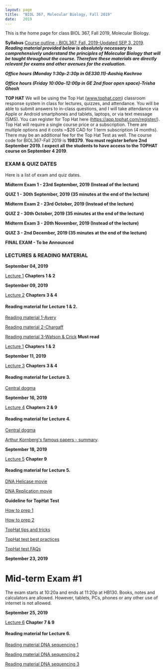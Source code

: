 ```yaml
---
layout: page
title:  "BIOL 367, Molecular Biology, Fall 2019"
date:   2019
---
```

This is the home page for class BIOL 367, Fall 2019, Molecular Biology.

**Syllabus**
[Course outline - BIOL367, Fall, 2019-Updated SEP 3, 2019](https://github.com/kachroolab/kachroolab/files/3569944/BIOL367_Fall2019.course.outline.pdf). 
**_Reading material provided below is absolutely necessary to comprehensively understand the principles of Molecular Biology that will be taught throughout the course. Therefore these materials are directly relevant for exams and other avenues for the evaluation._** 

**_Office hours (Monday 1:30p-2:30p in GE330.11)-Aashiq Kachroo_**

**_Office hours (Friday 10:00a-12:00p in GE 2nd floor open space)-Trisha Ghosh_**

**TOP HAT**
We will be using the Top Hat (www.tophat.com) classroom response system in class for lectures, quizzes, and attendance. You will be able to submit answers to in-class questions, and I will take attendance via Apple or Android smartphones and tablets, laptops, or via text message (SMS). You can register for Top Hat here (https://app.tophat.com/register/). Top Hat will require a single course price or a subscription. There are multiple options and it costs ~$26 CAD for 1 term subscription (4 months). There may be an additional fee for the Top Hat Test as well. The course code for BIOL367-Fall 2019 is **198379**. **You must register before 2nd September 2019. I expect all the students to have access to the TOPHAT course on September 4 2019**.

### **EXAM & QUIZ DATES**
Here is a list of exam and quiz dates. 

**Midterm Exam 1 - 23rd September, 2019 (Instead of the lecture)**

**QUIZ 1 - 30th September, 2019 (35 minutes at the end of the lecture)**

**Midterm Exam 2 - 23rd October, 2019 (Instead of the lecture)**

**QUIZ 2 - 30th October, 2019 (35 minutes at the end of the lecture)**

**Midterm Exam 3 - 20th November, 2019 (Instead of the lecture)**

**QUIZ 3 - 2nd December, 2019 (35 minutes at the end of the lecture)**

**FINAL EXAM - To be Announced**

### **LECTURES & READING MATERIAL**

**September 04, 2019**

[Lecture 1](https://github.com/kachroolab/kachroolab/files/3572183/Lecture.01.for.upload.pdf) **Chapters 1 & 2**

**September 09, 2019**

[Lecture 2](https://github.com/kachroolab/kachroolab/files/3588014/Lecture.02.pdf) **Chapters 3 & 4**

#### Reading material for Lecture 1 & 2.

[Reading material 1-Avery](https://github.com/kachroolab/kachroolab/files/1612069/Avery.1944.pdf)

[Reading material 2-Chargaff](https://github.com/kachroolab/kachroolab/files/1612189/Chargaff.1950.pdf)

[Reading material 3-Watson & Crick](https://github.com/kachroolab/kachroolab/files/1612072/WatsonCrick.1953.pdf) **Must read**

[Lecture 1](https://github.com/kachroolab/kachroolab/files/3572183/Lecture.01.for.upload.pdf) **Chapters 1 & 2**

**September 11, 2019**

[Lecture 3](https://github.com/kachroolab/kachroolab/files/3601130/Lecture.03.pdf) **Chapters 3 & 4**

#### Reading material for Lecture 3.

[Central dogma](https://github.com/kachroolab/kachroolab/files/2373012/The.central.dogma_Crick.pdf)

**September 16, 2019**

[Lecture 4](https://github.com/kachroolab/kachroolab/files/3614440/Lecture.04.pdf) **Chapters 2 & 9**

#### Reading material for Lecture 4.

[Central dogma](https://github.com/kachroolab/kachroolab/files/2373012/The.central.dogma_Crick.pdf)

[Arthur Kornberg's famous papers - summary](https://profiles.nlm.nih.gov/ps/retrieve/Narrative/WH/p-nid/208). 

**September 18, 2019**

[Lecture 5](https://github.com/kachroolab/kachroolab/files/3626251/Lecture.05.pdf) **Chapter 9**

#### Reading material for Lecture 5.

[DNA Helicase movie](https://www.youtube.com/watch?v=YzNuLsqMqyE&feature=youtu.be)

[DNA Replication movie](https://dnalc.cshl.edu/resources/3d/04-mechanism-of-replication-advanced.html)

**Guideline for TopHat Test**

[How to prep 1](https://github.com/kachroolab/kachroolab/files/2416371/TopHat.1.pdf)

[How to prep 2](https://github.com/kachroolab/kachroolab/files/2416372/TopHat.2.pdf)

[TopHat tips and tricks](https://github.com/kachroolab/kachroolab/files/2416373/TopHat.3.pdf)

[TopHat test best practices](https://github.com/kachroolab/kachroolab/files/2416374/TopHat.4.pdf)

[TopHat test FAQs](https://github.com/kachroolab/kachroolab/files/2416375/TopHat.5.pdf)

**September 23, 2019**

# Mid-term Exam #1 
The exam starts at 10:20a and ends at 11:20p at HB130. Books, notes and calculators are allowed. However, tablets, PCs, phones or any other use of internet is not allowed.

**September 25, 2019**

[Lecture 6](https://github.com/kachroolab/kachroolab/files/3650045/Lecture.06.pdf) **Chapter 7 & 9**

#### Reading material for Lecture 6.

[Reading material DNA sequencing 1](https://github.com/kachroolab/kachroolab/files/1639518/DNA.seq.at.40.pdf)

[Reading material DNA sequencing 2](https://github.com/kachroolab/kachroolab/files/2408189/Next.gen.sequencing.1.pdf)

[Reading material DNA sequencing 3](https://github.com/kachroolab/kachroolab/files/2408188/Next.gen.sequencing.2.pdf)


